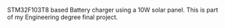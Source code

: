STM32F103T8 based Battery charger using a 10W solar panel. This is part of my Engineering degree final project.
